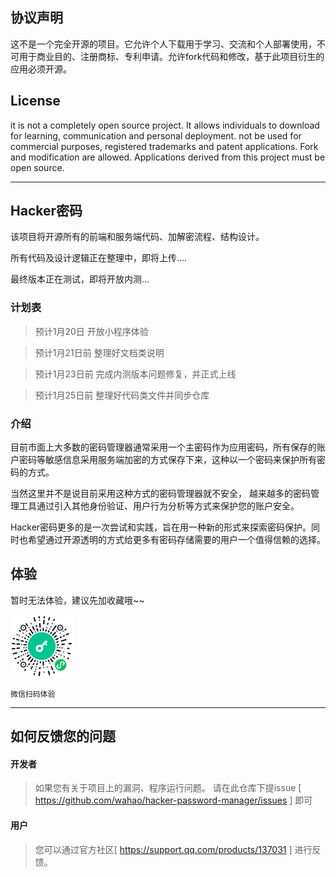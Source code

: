 ## 协议声明

这不是一个完全开源的项目。它允许个人下载用于学习、交流和个人部署使用，不可用于商业目的、注册商标、专利申请。允许fork代码和修改，基于此项目衍生的应用必须开源。

## License

it is not a completely open source project. It allows individuals to download for learning, communication and personal deployment. not be used for commercial purposes, registered trademarks and patent applications. Fork and modification are allowed. Applications derived from this project must be open source.

<hr />

## Hacker密码

该项目将开源所有的前端和服务端代码、加解密流程、结构设计。

所有代码及设计逻辑正在整理中，即将上传....

最终版本正在测试，即将开放内测...

### 计划表

> 预计1月20日  开放小程序体验

> 预计1月21日前  整理好文档类说明

> 预计1月23日前  完成内测版本问题修复，并正式上线

> 预计1月25日前  整理好代码类文件并同步仓库

### 介绍

目前市面上大多数的密码管理器通常采用一个主密码作为应用密码，所有保存的账户密码等敏感信息采用服务端加密的方式保存下来，这种以一个密码来保护所有密码的方式。

当然这里并不是说目前采用这种方式的密码管理器就不安全， 越来越多的密码管理工具通过引入其他身份验证、用户行为分析等方式来保护您的账户安全。

Hacker密码更多的是一次尝试和实践，旨在用一种新的形式来探索密码保护。同时也希望通过开源透明的方式给更多有密码存储需要的用户一个值得信赖的选择。


## 体验

暂时无法体验，建议先加收藏哦~~

<img src="screenshots/gh_72a49c29672c_1280.jpg" width="100px" height="100px" />

`微信扫码体验`

<hr />

## 如何反馈您的问题

#### 开发者

> 如果您有关于项目上的漏洞、程序运行问题。 请在此仓库下提issue [ https://github.com/wahao/hacker-password-manager/issues ] 即可

#### 用户

> 您可以通过官方社区[ https://support.qq.com/products/137031 ] 进行反馈。 




